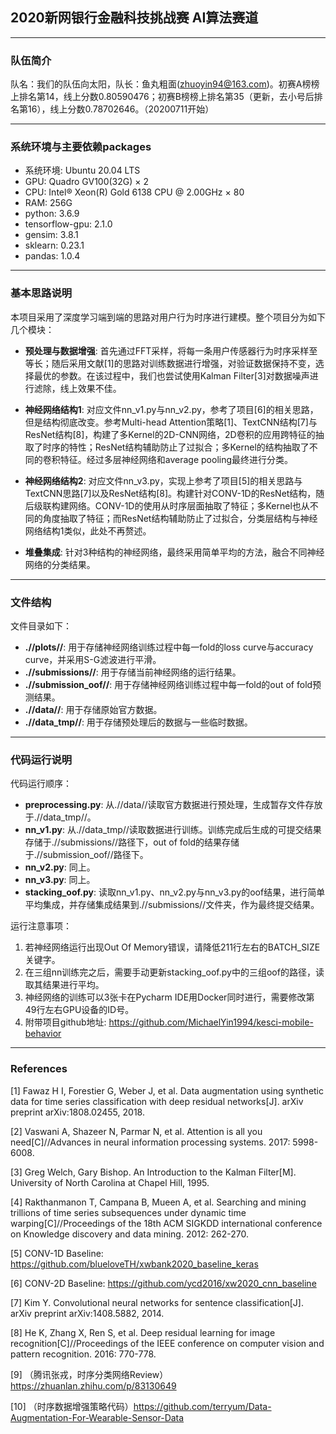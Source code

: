 ## 2020新网银行金融科技挑战赛 AI算法赛道

---
### 队伍简介
队名：我们的队伍向太阳，队长：鱼丸粗面(zhuoyin94@163.com)。初赛A榜榜上排名第14，线上分数0.80590476；初赛B榜榜上排名第35（更新，去小号后排名第16），线上分数0.78702646。（20200711开始）

---
### 系统环境与主要依赖packages
- 系统环境: Ubuntu 20.04 LTS
- GPU: Quadro GV100(32G) × 2
- CPU: Intel® Xeon(R) Gold 6138 CPU @ 2.00GHz × 80
- RAM: 256G
- python: 3.6.9
- tensorflow-gpu: 2.1.0
- gensim: 3.8.1
- sklearn: 0.23.1
- pandas: 1.0.4
  
---
### 基本思路说明
本项目采用了深度学习端到端的思路对用户行为时序进行建模。整个项目分为如下几个模块：

- **预处理与数据增强**: 首先通过FFT采样，将每一条用户传感器行为时序采样至等长；随后采用文献[1]的思路对训练数据进行增强，对验证数据保持不变，选择最优的参数。在该过程中，我们也尝试使用Kalman Filter[3]对数据噪声进行滤除，线上效果不佳。

- **神经网络结构1**: 对应文件nn_v1.py与nn_v2.py，参考了项目[6]的相关思路，但是结构彻底改变。参考Multi-head Attention策略[1]、TextCNN结构[7]与ResNet结构[8]，构建了多Kernel的2D-CNN网络，2D卷积的应用跨特征的抽取了时序的特性；ResNet结构辅助防止了过拟合；多Kernel的结构抽取了不同的卷积特征。经过多层神经网络和average pooling最终进行分类。

- **神经网络结构2**: 对应文件nn_v3.py，实现上参考了项目[5]的相关思路与TextCNN思路[7]以及ResNet结构[8]。构建针对CONV-1D的ResNet结构，随后级联构建网络。CONV-1D的使用从时序层面抽取了特征；多Kernel也从不同的角度抽取了特征；而ResNet结构辅助防止了过拟合，分类层结构与神经网络结构1类似，此处不再赘述。

- **堆叠集成**: 针对3种结构的神经网络，最终采用简单平均的方法，融合不同神经网络的分类结果。

---
### 文件结构
文件目录如下：
- **.//plots//**: 用于存储神经网络训练过程中每一fold的loss curve与accuracy curve，并采用S-G滤波进行平滑。
- **.//submissions//**: 用于存储当前神经网络的运行结果。
- **.//submission_oof//**: 用于存储神经网络训练过程中每一fold的out of fold预测结果。
- **.//data//**: 用于存储原始官方数据。
- **.//data_tmp//**: 用于存储预处理后的数据与一些临时数据。

---
### 代码运行说明
代码运行顺序：
- **preprocessing.py**: 从.//data//读取官方数据进行预处理，生成暂存文件存放于.//data_tmp//。
- **nn_v1.py**: 从.//data_tmp//读取数据进行训练。训练完成后生成的可提交结果存储于.//submissions//路径下，out of fold的结果存储于.//submission_oof//路径下。
- **nn_v2.py**: 同上。
- **nn_v3.py**: 同上。
- **stacking_oof.py**: 读取nn_v1.py、nn_v2.py与nn_v3.py的oof结果，进行简单平均集成，并存储集成结果到.//submissions//文件夹，作为最终提交结果。

运行注意事项：

1. 若神经网络运行出现Out Of Memory错误，请降低211行左右的BATCH_SIZE关键字。
2. 在三组nn训练完之后，需要手动更新stacking_oof.py中的三组oof的路径，读取其结果进行平均。
3. 神经网络的训练可以3张卡在Pycharm IDE用Docker同时进行，需要修改第49行左右GPU设备的ID号。
4. 附带项目github地址: https://github.com/MichaelYin1994/kesci-mobile-behavior

---
### References
[1] Fawaz H I, Forestier G, Weber J, et al. Data augmentation using synthetic data for time series classification with deep residual networks[J]. arXiv preprint arXiv:1808.02455, 2018.

[2] Vaswani A, Shazeer N, Parmar N, et al. Attention is all you need[C]//Advances in neural information processing systems. 2017: 5998-6008.

[3] Greg Welch, Gary Bishop. An Introduction to the Kalman Filter[M]. University of North Carolina at Chapel Hill, 1995.

[4] Rakthanmanon T, Campana B, Mueen A, et al. Searching and mining trillions of time series subsequences under dynamic time warping[C]//Proceedings of the 18th ACM SIGKDD international conference on Knowledge discovery and data mining. 2012: 262-270.

[5] CONV-1D Baseline: https://github.com/blueloveTH/xwbank2020_baseline_keras

[6] CONV-2D Baseline: https://github.com/ycd2016/xw2020_cnn_baseline

[7] Kim Y. Convolutional neural networks for sentence classification[J]. arXiv preprint arXiv:1408.5882, 2014.

[8] He K, Zhang X, Ren S, et al. Deep residual learning for image recognition[C]//Proceedings of the IEEE conference on computer vision and pattern recognition. 2016: 770-778.

[9] （腾讯张戎，时序分类网络Review）https://zhuanlan.zhihu.com/p/83130649

[10] （时序数据增强策略代码）https://github.com/terryum/Data-Augmentation-For-Wearable-Sensor-Data
